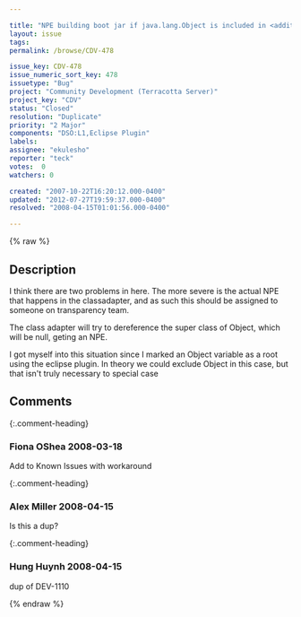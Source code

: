 ```yaml
---

title: "NPE building boot jar if java.lang.Object is included in <additional-boot-jar-classes>"
layout: issue
tags: 
permalink: /browse/CDV-478

issue_key: CDV-478
issue_numeric_sort_key: 478
issuetype: "Bug"
project: "Community Development (Terracotta Server)"
project_key: "CDV"
status: "Closed"
resolution: "Duplicate"
priority: "2 Major"
components: "DSO:L1,Eclipse Plugin"
labels: 
assignee: "ekulesho"
reporter: "teck"
votes:  0
watchers: 0

created: "2007-10-22T16:20:12.000-0400"
updated: "2012-07-27T19:59:37.000-0400"
resolved: "2008-04-15T01:01:56.000-0400"

---
```




{% raw %}



## Description

<div markdown="1" class="description">

I think there are two problems in here. The more severe is the actual NPE that happens in the classadapter, and as such this should be assigned to someone on transparency team. 

The class adapter will try to dereference the super class of Object, which will be null, geting an NPE.

I got myself into this situation since I marked an Object variable as a root using the eclipse plugin. In theory we could exclude Object in this case, but that isn't truly necessary to special case


</div>

## Comments


{:.comment-heading}
### **Fiona OShea** <span class="date">2008-03-18</span>

<div markdown="1" class="comment">

Add to Known Issues with workaround

</div>


{:.comment-heading}
### **Alex Miller** <span class="date">2008-04-15</span>

<div markdown="1" class="comment">

Is this a dup?

</div>


{:.comment-heading}
### **Hung Huynh** <span class="date">2008-04-15</span>

<div markdown="1" class="comment">

dup of DEV-1110

</div>



{% endraw %}
